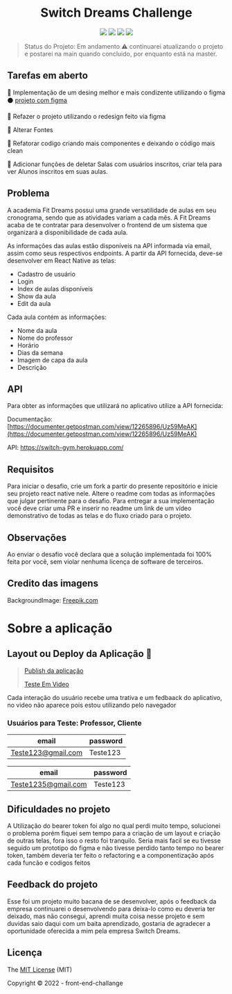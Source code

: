 <h1 align="center"> Switch Dreams Challenge </h1>

<p align="center">
  <img src="https://img.shields.io/static/v1?label=react-native&message=framework&color=blue&style=for-the-badge&logo=EXPO"/>
  <img src="http://img.shields.io/static/v1?label=License&message=MIT&color=green&style=for-the-badge"/>
  <img src="http://img.shields.io/static/v1?label=TESTES&message=%3E100&color=GREEN&style=for-the-badge"/>
   <img src="http://img.shields.io/static/v1?label=STATUS&message=EM%20DESENVOLVIMENTO&color=RED&style=for-the-badge"/>
   
</p>

> Status do Projeto: Em andamento ⚠️ continuarei atualizando o projeto e postarei na main quando concluido, por enquanto está na master.


## Tarefas em aberto

:memo: Implementação de um desing melhor e mais condizente utilizando o figma </BR>
⚫  [projeto com figma](https://www.figma.com/file/hxgawPlmVV1dRFhYPgSp9G/Untitled?node-id=0%3A1)

:memo: Refazer o projeto utilizando o redesign feito via figma

:memo: Alterar Fontes

:memo: Refatorar codigo criando mais componentes e deixando o código mais clean

:memo: Adicionar funções de deletar Salas com usuários inscritos, criar tela para ver Alunos  inscritos em suas aulas.

## Problema

A academia Fit Dreams possui uma grande versatilidade de aulas em seu cronograma, sendo que as atividades variam a cada mês. A Fit Dreams acaba de te contratar para desenvolver o frontend de um sistema que organizará a disponibilidade de cada aula. 

As informações das aulas estão disponíveis na API informada via email, assim como seus respectivos endpoints. A partir da API fornecida, deve-se desenvolver em React Native as telas:

- Cadastro de usuário
- Login 
- Index de aulas disponíveis
- Show da aula
- Edit da aula

Cada aula contém as informações:

- Nome da aula
- Nome do professor
- Horário
- Dias da semana
- Imagem de capa da aula
- Descrição

## API
Para obter as informações que utilizará no aplicativo utilize a API fornecida:

Documentação: [https://documenter.getpostman.com/view/12265896/Uz59MeAK](https://documenter.getpostman.com/view/12265896/Uz59MeAK)

API: https://switch-gym.herokuapp.com/

## Requisitos

Para iniciar o desafio, crie um fork a partir do presente repositório e inicie seu projeto react native nele. Altere o readme com todas as informações que julgar pertinente para o desafio. Para entregar a sua implementação você deve criar uma PR e inserir no readme um link de um vídeo demonstrativo de todas as telas e do fluxo criado para o projeto.


## Observações
Ao enviar o desafio você declara que a solução implementada foi 100% feita por você, sem violar nenhuma licença de software de terceiros.

## Credito das imagens 
BackgroundImage: [Freepik.com](https://br.freepik.com/fotos-gratis/mulher-jovem-atleta-concentrada-fazendo-exercicios-com-um-haltere_7791543.htm#query=fitness&position=5&from_view=keyword)


# Sobre a aplicação

## Layout ou Deploy da Aplicação :dash:

> [Publish da aplicação](https://expo.dev/@matheus_graciki/front-end-challenge?serviceType=classic&distribution=expo-go)
> 
> [Teste Em Video](https://www.youtube.com/playlist?list=PLq39VMHLKh_LX8pb9f7G_0qgD5wecjGEf)

<p> Cada interação do usuário recebe uma trativa e um fedbaack do aplicativo, no video não aparece pois estou utilizando pelo navegador </p>

### Usuários para Teste: Professor, Cliente
|email|password|
| -------- |--------
|Teste123@gmail.com|Teste123|

|email|password|
| -------- |--------
|Teste1235@gmail.com|Teste123|


## Dificuldades no projeto

<p> A Utilização do bearer token foi algo no qual perdi muito tempo, solucionei o problema porém fiquei sem tempo para a criação de um layout  e criação de outras telas, fora isso o resto foi tranquilo. Seria mais facil se eu tivesse seguido um prototipo do figma e não tivesse perdido tanto tempo no bearer token, também deveria ter feito o refactoring e a componentização  após cada funcão e codigos feitos </p>

## Feedback do projeto

<p> Esse foi um projeto muito bacana de se desenvolver, após o feedback da empresa continuarei o desenvolvendo para deixa-lo como eu deveria ter deixado, mas não consegui, aprendi muita coisa nesse projeto e sem duvidas saio daqui com um baita aprendizado, gostaria de agradecer a oportunidade oferecida a mim pela empresa Switch Dreams.</p>

## Licença 

The [MIT License]() (MIT)

Copyright :copyright: 2022 - front-end-challange
